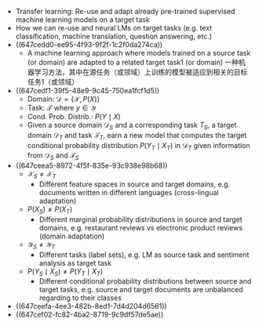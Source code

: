 - Transfer learning: Re-use and adapt already pre-trained supervised machine learning models on a target task
- How we can re-use and neural LMs on target tasks (e.g. text classification, machine translation, question answering, etc.)
- ((647cedd0-ee95-4f93-9f2f-1c2f0da274ca))
	- A machine learning approach where models trained on a source task (or domain) are adapted to a related target task1 (or domain)
	  一种机器学习方法，其中在源任务（或领域）上训练的模型被适应到相关的目标任务1（或领域）
- ((647cedf1-39f5-48e9-9c45-750ea1fcf1d5))
	- Domain: $\mathcal{D}=\{\mathcal{X}, P(X)\}$
	- Task: $\mathcal{T}$ where $y \in \mathcal{Y}$
	- Cond. Prob. Distrib.: $P(Y \mid X)$
	- Given a source domain $\mathcal{D}_S$ and a corresponding task $T_S$, a target domain $\mathcal{D}_T$ and task $\mathcal{T}_T$, earn a new model that computes the target conditional probability distribution $P\left(Y_T \mid X_T\right)$ in $\mathcal{D}_T$ given information from $\mathcal{D}_S$ and $\mathcal{T}_S$
- ((647ceea5-8972-4f5f-835e-93c938e98b68))
	- $\mathcal{X}_S \neq \mathcal{X}_T$
		- Different feature spaces in source and target domains, e.g. documents written in different languages (cross-lingual adaptation)
	- $P\left(X_S\right) \neq P\left(X_T\right)$
		- Different marginal probability distributions in source and target domains, e.g. restaurant reviews vs electronic product reviews (domain adaptation)
	- $\mathcal{Y}_S \neq \mathcal{Y}_T$
		- Different tasks (label sets), e.g. LM as source task and sentiment analysis as target task
	- $P\left(Y_S \mid X_S\right) \neq P\left(Y_T \mid X_T\right)$
		- Different conditional probability distributions between source and target tasks, e.g. source and target documents are unbalanced regarding to their classes
- ((647ceefa-4ee3-482b-8ed1-7d4d204d6561))
- ((647cef02-fc82-4ba2-8719-9c9df57de5ae))
